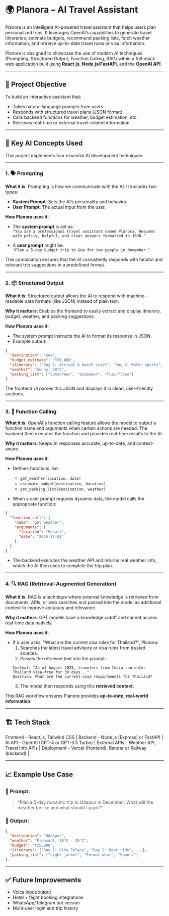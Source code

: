 # 🌍 Planora – AI Travel Assistant

Planora is an intelligent AI-powered travel assistant that helps users plan personalized trips. It leverages OpenAI’s capabilities to generate travel itineraries, estimate budgets, recommend packing lists, fetch weather information, and retrieve up-to-date travel rules or visa information.

Planora is designed to showcase the use of modern AI techniques (Prompting, Structured Output, Function Calling, RAG) within a full-stack web application built using **React.js**, **Node.js/FastAPI**, and the **OpenAI API**.

---

## 🎯 Project Objective

To build an interactive assistant that:
- Takes natural language prompts from users
- Responds with structured travel plans (JSON format)
- Calls backend functions for weather, budget estimation, etc.
- Retrieves real-time or external travel-related information

---

## 🧠 Key AI Concepts Used

This project implements four essential AI development techniques:

---

### 1. 🗣️ Prompting

**What it is**: Prompting is how we communicate with the AI. It includes two types:
- **System Prompt**: Sets the AI’s personality and behavior.
- **User Prompt**: The actual input from the user.

**How Planora uses it**:
- The **system prompt** is set as:  
  `"You are a professional travel assistant named Planora. Respond with polite, helpful, and clear answers formatted in JSON."`

- A **user prompt** might be:  
  `"Plan a 5-day budget trip to Goa for two people in November."`

This combination ensures that the AI consistently responds with helpful and relevant trip suggestions in a predefined format.

---

### 2. 📦 Structured Output

**What it is**: Structured output allows the AI to respond with machine-readable data formats (like JSON) instead of plain text.

**Why it matters**: Enables the frontend to easily extract and display itinerary, budget, weather, and packing suggestions.

**How Planora uses it**:
- The system prompt instructs the AI to format its response in JSON.
- Example output:
```json
{
  "destination": "Goa",
  "budget_estimate": "₹20,000",
  "itinerary": ["Day 1: Arrival & beach visit", "Day 2: Water sports", "Day 3: Fort tour"],
  "weather": "Sunny, 28°C",
  "packing_list": ["Sunscreen", "Swimwear", "Flip-flops"]
}
```

The frontend UI parses this JSON and displays it in clean, user-friendly sections.

---

### 3. 🧩 Function Calling

**What it is**: OpenAI's function calling feature allows the model to output a function name and arguments when certain actions are needed. The backend then executes the function and provides real-time results to the AI.

**Why it matters**: Keeps AI responses accurate, up-to-date, and context-aware.

**How Planora uses it**:
- Defines functions like:
  - `get_weather(location, date)`
  - `estimate_budget(destination, duration)`
  - `get_packing_list(destination, weather)`

- When a user prompt requires dynamic data, the model calls the appropriate function:
```json
{
  "function_call": {
    "name": "get_weather",
    "arguments": {
      "location": "Manali",
      "date": "2025-12-01"
    }
  }
}
```

- The backend executes the weather API and returns real weather info, which the AI then uses to complete the trip plan..

---

### 4. 🔍 RAG (Retrieval-Augmented Generation)

**What it is**: RAG is a technique where external knowledge is retrieved from documents, APIs, or web searches and passed into the model as additional context to improve accuracy and relevance.

**Why it matters**: GPT models have a knowledge cutoff and cannot access real-time data natively.

**How Planora uses it**:
- If a user asks, "What are the current visa rules for Thailand?", Planora:
  1. Searches the latest travel advisory or visa rules from trusted sources.
  2. Passes the retrieved text into the prompt:
  ```plaintext
  Context: "As of August 2025, travelers from India can enter Thailand visa-free for 30 days..."
  Question: What are the current visa requirements for Thailand?
  ```
  3. The model then responds using this **retrieved context**.

This RAG workflow ensures Planora provides **up-to-date, real-world information**.

---

## 🏗️ Tech Stack


Frontend    - React.js, Tailwind CSS |
Backend     - Node.js (Express) or FastAPI |
AI API      - OpenAI (GPT-4 or GPT-3.5 Turbo) |
External APIs - Weather API, Travel Info APIs |
Deployment - Vercel (frontend), Render or Railway (backend) |

---

## 📈 Example Use Case

### 💬 Prompt:
> “Plan a 5-day romantic trip to Udaipur in December. What will the weather be like and what should I pack?”

### 🤖 Output:
```json
{
  "destination": "Udaipur",
  "weather": "Pleasant, 18°C - 25°C",
  "budget": "₹25,000",
  "itinerary": ["Day 1: City Palace", "Day 2: Boat ride", ...],
  "packing_list": ["Light jacket", "Formal wear", "Camera"]
}
```

---

## ✅ Future Improvements
- Voice input/output
- Hotel + flight booking integrations
- WhatsApp/Telegram bot version
- Multi-user login and trip history

